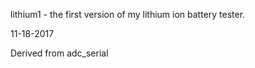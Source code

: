 lithium1 - the first version of my lithium ion battery tester.

11-18-2017

Derived from adc_serial
